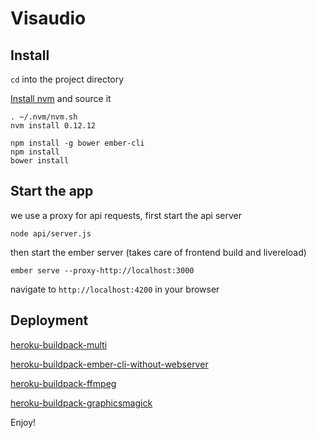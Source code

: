 # Visaudio

## Install

`cd` into the project directory

[Install nvm](https://github.com/creationix/nvm) and source it

```
. ~/.nvm/nvm.sh
nvm install 0.12.12
```

```
npm install -g bower ember-cli
npm install
bower install
```

## Start the app

we use a proxy for api requests, first start the api server 

```
node api/server.js
```

then start the ember server (takes care of frontend build and livereload)

```
ember serve --proxy-http://localhost:3000
```

navigate to `http://localhost:4200` in your browser

## Deployment 
[heroku-buildpack-multi](https://github.com/heroku/heroku-buildpack-multi)

[heroku-buildpack-ember-cli-without-webserver](https://github.com/szimek/heroku-buildpack-ember-cli-without-webserver)

[heroku-buildpack-ffmpeg](https://github.com/shunjikonishi/heroku-buildpack-ffmpeg)

[heroku-buildpack-graphicsmagick](https://github.com/mcollina/heroku-buildpack-graphicsmagick)


Enjoy!



